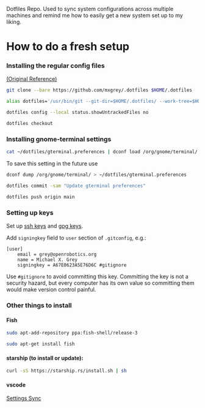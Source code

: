 Dotfiles Repo. Used to sync system configurations across multiple machines and remind me how to easily get a new system set up to my liking.

# How to do a fresh setup

### Installing the regular config files
[(Original Reference)](https://www.ackama.com/what-we-think/the-best-way-to-store-your-dotfiles-a-bare-git-repository-explained/)

```bash
git clone --bare https://github.com/mxgrey/.dotfiles $HOME/.dotfiles
```

```bash
alias dotfiles='/usr/bin/git --git-dir=$HOME/.dotfiles/ --work-tree=$HOME'
```

```bash
dotfiles config --local status.showUntrackedFiles no
```

```bash
dotfiles checkout
```

### Installing gnome-terminal settings

```bash
cat ~/dotfiles/gterminal.preferences | dconf load /org/gnome/terminal/
```

To save this setting in the future use

```bash
dconf dump /org/gnome/terminal/ > ~/dotfiles/gterminal.preferences
```

```bash
dotfiles commit -sam "Update gterminal preferences"
```

```bash
dotfiles push origin main
```

### Setting up keys

Set up [ssh keys](https://docs.github.com/en/authentication/connecting-to-github-with-ssh) and [gpg keys](https://docs.github.com/en/authentication/managing-commit-signature-verification).

Add `signingkey` field to `user` section of `.gitconfig`, e.g.:

```
[user]
	email = grey@openrobotics.org
	name = Michael X. Grey
	signingkey = A67E0623A5E76D6C #gitignore
```

Use `#gitignore` to avoid committing this key.
Committing the key is not a security hazard, but every computer has its own value so committing them would make version control painful.


### Other things to install

#### Fish

```bash
sudo apt-add-repository ppa:fish-shell/release-3
```

```bash
sudo apt-get install fish
```

#### starship (to install or update):

```bash
curl -sS https://starship.rs/install.sh | sh
```

#### vscode

[Settings Sync](https://marketplace.visualstudio.com/items?itemName=Shan.code-settings-sync)
